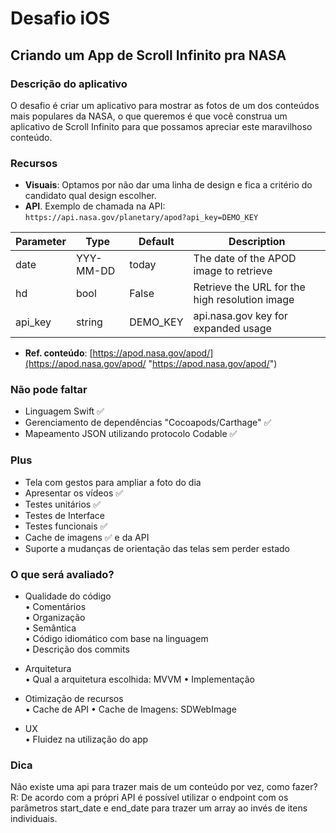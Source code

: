 # Desafio iOS

## Criando um App de Scroll Infinito pra NASA

### **Descrição do aplicativo**
O desafio é criar um aplicativo para mostrar as fotos de um dos conteúdos mais populares da NASA, o que queremos é que você construa um aplicativo de Scroll Infinito para que possamos apreciar este maravilhoso conteúdo.

### **Recursos**
-   **Visuais**: Optamos  por não dar uma linha de design e fica a critério do candidato qual design escolher.
-   **API**. Exemplo de chamada na API:  `https://api.nasa.gov/planetary/apod?api_key=DEMO_KEY`

|Parameter  |Type 		|Default 	| Description |
|-----------|-----------|-----------|-----------------------------------------------|
|date		|YYY-MM-DD	|today 		|The date of the APOD image to retrieve			|
|hd			|bool		|False      |Retrieve the URL for the high resolution image |
|api_key	|string		|DEMO_KEY	|api.nasa.gov key for expanded usage			|

-   **Ref. conteúdo**: [https://apod.nasa.gov/apod/](https://apod.nasa.gov/apod/ "https://apod.nasa.gov/apod/")

### **Não pode faltar**
-   Linguagem Swift ✅
-   Gerenciamento de dependências "Cocoapods/Carthage" ✅
-   Mapeamento JSON utilizando protocolo Codable ✅


### **Plus**

-   Tela com gestos para ampliar a foto do dia
-   Apresentar os vídeos ✅
-   Testes unitários ✅
-   Testes de Interface
-   Testes funcionais ✅
-   Cache de imagens ✅ e da API 
-   Suporte a mudanças de orientação das telas sem perder estado


### **O que será avaliado?**

- Qualidade do código  
• Comentários  
• Organização  
• Semântica  
• Código idiomático com base na linguagem  
• Descrição dos commits  

- Arquitetura  
• Qual a arquitetura escolhida: MVVM
• Implementação 

- Otimização de recursos  
• Cache de API 
• Cache de Imagens: SDWebImage

- UX  
• Fluidez na utilização do app  


### **Dica**
Não existe uma api para trazer mais de um conteúdo por vez, como fazer?
R: De acordo com a própri API é possível utilizar o endpoint com os parâmetros start_date e end_date para trazer um array ao invés de itens individuais.
